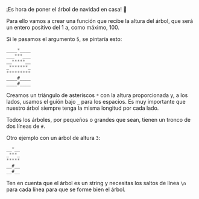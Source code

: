  ¡Es hora de poner el árbol de navidad en casa! 🎄

 Para ello vamos a crear una función que recibe la altura del árbol, que será un entero positivo del 1 a, como máximo, 100.

 Si le pasamos el argumento `5`, se pintaría esto:

```js
____*____
___***___
__*****__
_*******_
*********
____#____
____#____
```

 Creamos un triángulo de asteriscos `*` con la altura proporcionada y, a los lados, usamos el guión bajo `_` para los espacios. Es muy importante que nuestro árbol siempre tenga la misma longitud por cada lado.

 Todos los árboles, por pequeños o grandes que sean, tienen un tronco de dos líneas de `#`.

 Otro ejemplo con un árbol de altura `3`:

```js
__*__
_***_
*****
__#__
__#__
```

 Ten en cuenta que el árbol es un string y necesitas los saltos de línea `\n` para cada línea para que se forme bien el árbol.
